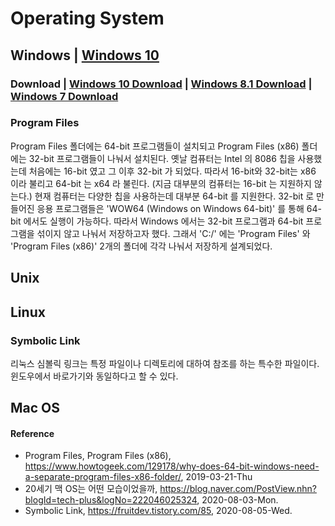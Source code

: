 # Operating System

## Windows | [Windows 10](https://www.microsoft.com/en-us/windows/)
### Download | [Windows 10 Download](https://www.microsoft.com/en-us/software-download/windows10) | [Windows 8.1 Download](https://www.microsoft.com/en-us/software-download/windows8ISO) | [Windows 7 Download](https://www.microsoft.com/en-us/software-download/windows7)

### Program Files
Program Files 폴더에는 64-bit 프로그램들이 설치되고 Program Files (x86) 폴더에는 32-bit 프로그램들이 나눠서 설치된다. 옛날 컴퓨터는 Intel 의 8086 칩을 사용했는데 처음에는 16-bit 였고 그 이후 32-bit 가 되었다. 따라서 16-bit와 32-bit는 x86 이라 불리고 64-bit 는 x64 라 불린다. (지금 대부분의 컴퓨터는 16-bit 는 지원하지 않는다.) 현재 컴퓨터는 다양한 칩을 사용하는데 대부분 64-bit 를 지원한다. 32-bit 로 만들어진 응용 프로그램들은 'WOW64 (Windows on Windows 64-bit)' 를 통해 64-bit 에서도 실행이 가능하다. 따라서 Windows 에서는 32-bit 프로그램과 64-bit 프로그램을 섞이지 않고 나눠서 저장하고자 했다. 그래서 'C:/' 에는 'Program Files' 와 'Program Files (x86)' 2개의 폴더에 각각 나눠서 저장하게 설계되었다.

## Unix

## Linux

### Symbolic Link
리눅스 심볼릭 링크는 특정 파일이나 디렉토리에 대하여 참조를 하는 특수한 파일이다. 윈도우에서 바로가기와 동일하다고 할 수 있다.

## Mac OS

#### Reference
- Program Files, Program Files (x86), https://www.howtogeek.com/129178/why-does-64-bit-windows-need-a-separate-program-files-x86-folder/, 2019-03-21-Thu
- 20세기 맥 OS는 어떤 모습이었을까, https://blog.naver.com/PostView.nhn?blogId=tech-plus&logNo=222046025324, 2020-08-03-Mon.
- Symbolic Link, https://fruitdev.tistory.com/85, 2020-08-05-Wed.
